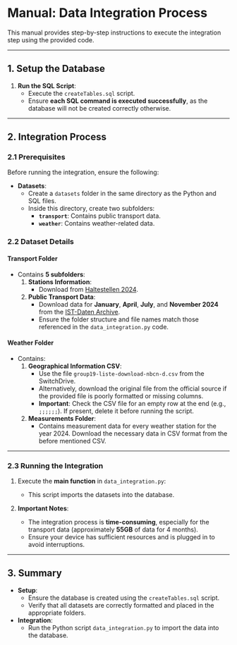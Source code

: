 # **Manual: Data Integration Process**

This manual provides step-by-step instructions to execute the integration step using the provided code.

---

## **1. Setup the Database**

1. **Run the SQL Script**:
   - Execute the `createTables.sql` script.
   - Ensure **each SQL command is executed successfully**, as the database will not be created correctly otherwise.

---

## **2. Integration Process**

### **2.1 Prerequisites**

Before running the integration, ensure the following:

- **Datasets**:
  - Create a `datasets` folder in the same directory as the Python and SQL files. 
  - Inside this directory, create two subfolders:
    - **`transport`**: Contains public transport data.
    - **`weather`**: Contains weather-related data.

### **2.2 Dataset Details**

#### **Transport Folder**
- Contains **5 subfolders**:
  1. **Stations Information**:
     - Download from [Haltestellen 2024](https://opentransportdata.swiss/dataset/b558f4f8-7041-4105-9890-778c232704af/resource/132e28f6-750b-4bb3-a3f5-87143266ff22/download/haltestellen_2024.zip).
  2. **Public Transport Data**:
     - Download data for **January**, **April**, **July**, and **November 2024** from the [IST-Daten Archive](https://opentransportdata.swiss/de/ist-daten-archiv/).
     - Ensure the folder structure and file names match those referenced in the `data_integration.py` code.

#### **Weather Folder**
- Contains:
  1. **Geographical Information CSV**:
     - Use the file `group19-liste-download-nbcn-d.csv` from the SwitchDrive. 
     - Alternatively, download the original file from the official source if the provided file is poorly formatted or missing columns.
     - **Important**: Check the CSV file for an empty row at the end (e.g., `;;;;;;`). If present, delete it before running the script.
  2. **Measurements Folder**:
     - Contains measurement data for every weather station for the year 2024. Download the necessary data in CSV format from the before mentioned CSV.

---

### **2.3 Running the Integration**

1. Execute the **main function** in `data_integration.py`:
   - This script imports the datasets into the database.

2. **Important Notes**:
   - The integration process is **time-consuming**, especially for the transport data (approximately **55GB** of data for 4 months).
   - Ensure your device has sufficient resources and is plugged in to avoid interruptions.

---

## **3. Summary**

- **Setup**:
  - Ensure the database is created using the `createTables.sql` script.
  - Verify that all datasets are correctly formatted and placed in the appropriate folders.
- **Integration**:
  - Run the Python script `data_integration.py` to import the data into the database.
